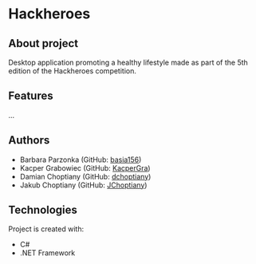 # Hackheroes

## About project
Desktop application promoting a healthy lifestyle made as part of the 5th edition of the Hackheroes competition.

## Features
...

## Authors
* Barbara Parzonka (GitHub: [basia156](https://github.com/basia156))
* Kacper Grabowiec (GitHub: [KacperGra](https://github.com/KacperGra))
* Damian Choptiany (GitHub: [dchoptiany](https://github.com/dchoptiany))
* Jakub Choptiany (GitHub: [JChoptiany](https://github.com/JChoptiany))

## Technologies
Project is created with:
* C#
* .NET Framework
